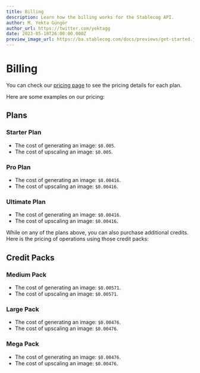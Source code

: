 ```yaml
---
title: Billing
description: Learn how the billing works for the Stablecog API.
author: M. Yekta Güngör
author_url: https://twitter.com/yektagg
date: 2023-05-18T26:00:00.000Z
preview_image_url: https://ba.stablecog.com/docs/previews/get-started.jpg
---
```


<script>
  import Code from '$components/docs/Code.svelte';
  import Divider from '$components/docs/Divider.svelte';
</script>

# Billing

You can check our [pricing page](https://stablecog.com/pricing) to see the pricing details for each plan.

Here are some examples on our pricing:

## Plans

### Starter Plan

- The cost of generating an image: <Code>$0.005</Code>.
- The cost of upscaling an image: <Code>$0.005</Code>.

### Pro Plan

- The cost of generating an image: <Code>$0.00416</Code>.
- The cost of upscaling an image: <Code>$0.00416</Code>.

### Ultimate Plan

- The cost of generating an image: <Code>$0.00416</Code>.
- The cost of upscaling an image: <Code>$0.00416</Code>.

<Divider/>

While on any of the plans above, you can also purchase additional credits. Here is the pricing of operations using those credit packs:

## Credit Packs

### Medium Pack

- The cost of generating an image: <Code>$0.00571</Code>.
- The cost of upscaling an image: <Code>$0.00571</Code>.

### Large Pack

- The cost of generating an image: <Code>$0.00476</Code>.
- The cost of upscaling an image: <Code>$0.00476</Code>.

### Mega Pack

- The cost of generating an image: <Code>$0.00476</Code>.
- The cost of upscaling an image: <Code>$0.00476</Code>.
